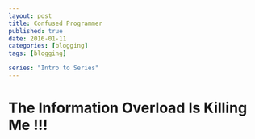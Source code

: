 ```yaml
---
layout: post
title: Confused Programmer
published: true
date: 2016-01-11
categories: [blogging]
tags: [blogging]

series: "Intro to Series"   
---
```


# The Information Overload Is Killing Me !!!

